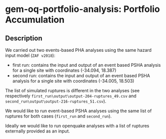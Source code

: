# gem-oq-portfolio-analysis: Portfolio Accumulation

## Description

We carried out two events-based PHA analyses using the same hazard input model (`ZAF v2018`):
- first run: contains the input and output of an event based PSHA analysis for a single site with coordinates (-34.094, 18.387)
- second run: contains the input and output of an event based PSHA analysis for a single site with coordinates (-34.005, 18.503)

The list of simulated ruptures is different in the two analyses (see respectively `first_run\output\output-204-ruptures_49.csv` and `second_run\output\output-216-ruptures_51.csv`).

We would like to run event-based PSHA analyses using the same list of ruptures for both cases (`first_run` and `second_run`).

Ideally we would like to run openquake analyses with a list of ruptures externally provided as an input.